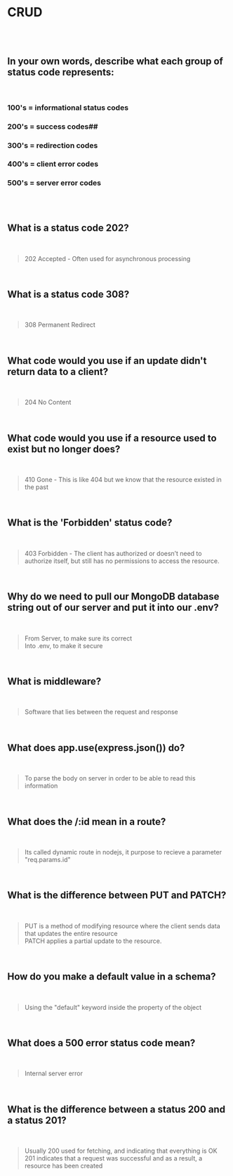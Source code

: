 # CRUD

<br><br>

## In your own words, describe what each group of status code represents:

<br>

### 100's = informational status codes  <br>
### 200's = success codes## <br>
### 300's = redirection codes  <br>
### 400's = client error codes  <br>
### 500's = server error codes <br>

<br>




<br>

## What is a status code 202?

<br>

> 202 Accepted - Often used for asynchronous processing

<br>


## What is a status code 308?

<br>

> 308  Permanent Redirect

<br>


## What code would you use if an update didn't return data to a client?

<br>

> 204 No Content 


<br>


## What code would you use if a resource used to exist but no longer does?

<br>

> 410 Gone - This is like 404 but we know that the resource existed in the past

<br>


## What is the 'Forbidden' status code?

<br>

> 403 Forbidden - The client has authorized or doesn’t need to authorize itself, but still has no permissions to access the resource.

<br>



## Why do we need to pull our MongoDB database string out of our server and put it into our .env?

<br>

> From Server, to make sure its correct <br>
> Into .env, to make it secure

<br>

## What is middleware?

<br>

> Software that lies between the request and response

<br>

## What does app.use(express.json()) do?

<br>

>  To parse the body on server in order to be able to read this information

<br>

## What does the /:id mean in a route?

<br>

> Its called dynamic route in nodejs, it purpose to recieve a parameter "req.params.id"

<br>

## What is the difference between PUT and PATCH?

<br>

>PUT is a method of modifying resource where the client sends data that updates the entire resource <br>
>PATCH applies a partial update to the resource.

<br>

## How do you make a default value in a schema?

<br>

> Using the "default" keyword inside the property of the object

<br>

## What does a 500 error status code mean?

<br>

> Internal server error

<br>

## What is the difference between a status 200 and a status 201?

<br>

> Usually 200 used for fetching, and indicating that everything is OK <br>
> 201 indicates that a request was successful and as a result, a resource has been created



<br>




